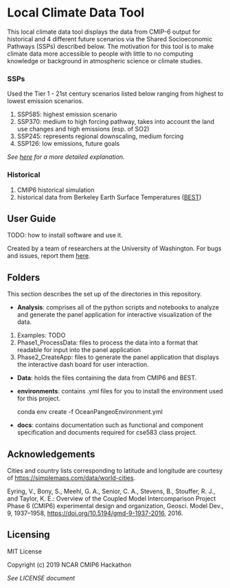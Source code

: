 # Local Climate Data Tool
This local climate data tool displays the data from CMIP-6 output for historical
and 4 different future scenarios via the Shared Socioeconomic Pathways (SSPs)
described below. The motivation for this tool is to make climate data more 
accessible to people with little to no computing knowledge or background in 
atmospheric science or climate studies. 

### SSPs
Used the Tier 1 - 21st century scenarios listed below ranging from highest to lowest
emission scenarios.

1. SSP585: highest emission scenario 
1. SSP370: medium to high forcing pathway, takes into account the land use 
           changes and high emissions (esp. of SO2)
1. SSP245: represents regional downscaling, medium forcing
1. SSP126: low emissions, future goals

*See [here](https://doi.org/10.5194/gmd-9-1937-2016) for a more detailed explanation.*
### Historical
1. CMIP6 historical simulation
1. historical data from Berkeley Earth Surface Temperatures ([BEST](http://berkeleyearth.org/about-data-set/))

## User Guide
TODO: how to install software and use it. 

Created by a team of researchers at the University of Washington. For bugs and
    issues, report them [here](https://github.com/czarakas/local-climate-data-tool/issues).

## Folders
This section describes the set up of the directories in this repository.
- **Analysis**: comprises all of the python scripts and notebooks to analyze and
            generate the panel application for interactive visualization of 
            the data.

1. Examples: TODO
1. Phase1_ProcessData: files to process the data into a format that
    readable for input into the panel application
1. Phase2_CreateApp: files to generate the panel application that 
                        displays the interactive dash board for user interaction.
                        
- **Data**: holds the files containing the data from CMIP6 and BEST. 
- **environments**: contains .yml files for you to install the environment used for
            this project.
            
    conda env create -f OceanPangeoEnvironment.yml
    
- **docs**: contains documentation such as functional and component specification
            and documents required for cse583 class project. 
           

## Acknowledgements
Cities and country lists corresponding to latitude and longitude are 
courtesy of https://simplemaps.com/data/world-cities. 

Eyring, V., Bony, S., Meehl, G. A., Senior, C. A., Stevens, B., Stouffer, R. J., 
    and Taylor, K. E.: Overview of the Coupled Model Intercomparison Project 
    Phase 6 (CMIP6) experimental design and organization, Geosci. Model Dev., 9,
    1937–1958, https://doi.org/10.5194/gmd-9-1937-2016, 2016.
    
## Licensing
MIT License

Copyright (c) 2019 NCAR CMIP6 Hackathon

*See LICENSE document*